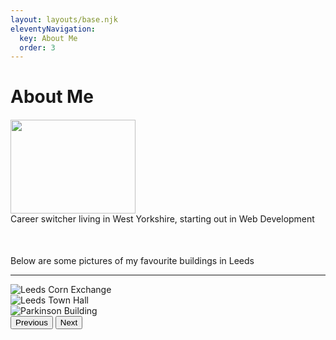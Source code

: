 ```yaml
---
layout: layouts/base.njk
eleventyNavigation:
  key: About Me
  order: 3
---
```

# About Me

<div class="container px-4 text-center" style="margin-top:20px;">
<div class="row gx-5">
<div class="col"><div class="p-3"><img src="/img/signpost.jpg" class="rounded-circle" width="200" height="150"></div></div>
<div class="col"><div class="p-3">Career switcher living in West Yorkshire, starting out in Web Development</div>
</div>
</div>
<div class="row gx-5" style="margin-top:50px;">Below are some pictures of my favourite buildings in Leeds</div>
</div>
<hr>
<div id="carouselExample" class="carousel slide">
  <div class="carousel-inner">
    <div class="carousel-item active">
      <img src="/img/cornexchange.jpg" class="d-block w-100" alt="Leeds Corn Exchange">
    </div>
    <div class="carousel-item">
      <img src="/img/townhall.jpg" class="d-block w-100" alt="Leeds Town Hall">
    </div>
    <div class="carousel-item">
      <img src="/img/parkinson.jpg" class="d-block w-100" alt="Parkinson Building">
    </div>
  </div>
  <button class="carousel-control-prev" type="button" data-bs-target="#carouselExample" data-bs-slide="prev">
    <span class="carousel-control-prev-icon" aria-hidden="true"></span>
    <span class="visually-hidden">Previous</span>
  </button>
  <button class="carousel-control-next" type="button" data-bs-target="#carouselExample" data-bs-slide="next">
    <span class="carousel-control-next-icon" aria-hidden="true"></span>
    <span class="visually-hidden">Next</span>
  </button>
</div>